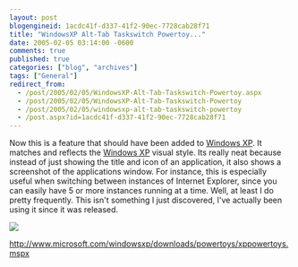 ```yaml
---
layout: post
blogengineid: 1acdc41f-d337-41f2-90ec-7728cab28f71
title: "WindowsXP Alt-Tab Taskswitch Powertoy..."
date: 2005-02-05 03:14:00 -0600
comments: true
published: true
categories: ["blog", "archives"]
tags: ["General"]
redirect_from: 
  - /post/2005/02/05/WindowsXP-Alt-Tab-Taskswitch-Powertoy.aspx
  - /post/2005/02/05/WindowsXP-Alt-Tab-Taskswitch-Powertoy
  - /post/2005/02/05/windowsxp-alt-tab-taskswitch-powertoy
  - /post.aspx?id=1acdc41f-d337-41f2-90ec-7728cab28f71
---
```


Now this is a feature that should have been added to <A title="Windows XP" href="http://www.microsoft.com/windowsxp/default.mspx" target=_blank>Windows XP</A>. It matches and reflects the <A title="Windows XP" href="http://www.microsoft.com/windowsxp/default.mspx" target=_blank>Windows XP</A> visual style. Its really neat because instead of just showing the title and icon of an application, it also shows a screenshot of the applications window. For instance, this is especially useful when switching between instances of Internet Explorer, since you can easily have 5 or more instances running at a time. Well, at least I do pretty frequently. This isn't something I just discovered, I've actually been using it since it was released.

<A href="http://www.microsoft.com/windowsxp/downloads/powertoys/xppowertoys.mspx"><IMG src="/Blog/images/14/r_WinXP_PowerToy_Taskswitch.jpg" border=0></A>

<A href="http://www.microsoft.com/windowsxp/downloads/powertoys/xppowertoys.mspx">http://www.microsoft.com/windowsxp/downloads/powertoys/xppowertoys.mspx</A>
